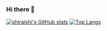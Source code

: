 ### Hi there 👋

<!--
**seiichi-shiraishi/seiichi-shiraishi** is a ✨ _special_ ✨ repository because its `README.md` (this file) appears on your GitHub profile.

Here are some ideas to get you started:

- 🔭 I’m currently working on ...
- 🌱 I’m currently learning ...
- 👯 I’m looking to collaborate on ...
- 🤔 I’m looking for help with ...
- 💬 Ask me about ...
- 📫 How to reach me: ...
- 😄 Pronouns: ...
- ⚡ Fun fact: ...
-->


[![shiraishi's GitHub stats](https://github-readme-stats-pi-dusky-37.vercel.app/api?username=seiichi-shiraishi&count_private=true&show_icons=true&layout=compact&theme=dark)](https://github.com/seiichi-shiraishi/github-readme-stats)
[![Top Langs](https://github-readme-stats-pi-dusky-37.vercel.app/api/top-langs/?username=seiichi-shiraishi&random=random&count_private=true&layout=compact&theme=dark)](https://github.com/seiichi-shiraishi/github-readme-stats)
